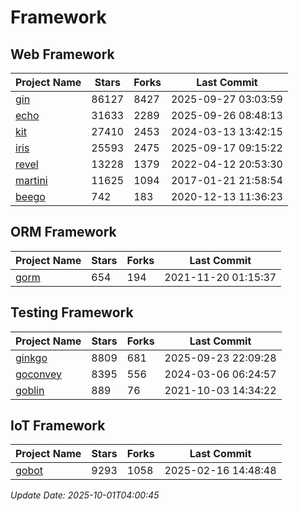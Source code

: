 # Framework

## Web Framework
| Project Name | Stars | Forks | Last Commit |
| ------------ | ----- | ----- | ----------- |
| [gin](https://github.com/gin-gonic/gin) | 86127 | 8427 | 2025-09-27 03:03:59 |
| [echo](https://github.com/labstack/echo) | 31633 | 2289 | 2025-09-26 08:48:13 |
| [kit](https://github.com/go-kit/kit) | 27410 | 2453 | 2024-03-13 13:42:15 |
| [iris](https://github.com/kataras/iris) | 25593 | 2475 | 2025-09-17 09:15:22 |
| [revel](https://github.com/revel/revel) | 13228 | 1379 | 2022-04-12 20:53:30 |
| [martini](https://github.com/go-martini/martini) | 11625 | 1094 | 2017-01-21 21:58:54 |
| [beego](https://github.com/astaxie/beego) | 742 | 183 | 2020-12-13 11:36:23 |

## ORM Framework
| Project Name | Stars | Forks | Last Commit |
| ------------ | ----- | ----- | ----------- |
| [gorm](https://github.com/jinzhu/gorm) | 654 | 194 | 2021-11-20 01:15:37 |

## Testing Framework
| Project Name | Stars | Forks | Last Commit |
| ------------ | ----- | ----- | ----------- |
| [ginkgo](https://github.com/onsi/ginkgo) | 8809 | 681 | 2025-09-23 22:09:28 |
| [goconvey](https://github.com/smartystreets/goconvey) | 8395 | 556 | 2024-03-06 06:24:57 |
| [goblin](https://github.com/franela/goblin) | 889 | 76 | 2021-10-03 14:34:22 |

## IoT Framework
| Project Name | Stars | Forks | Last Commit |
| ------------ | ----- | ----- | ----------- |
| [gobot](https://github.com/hybridgroup/gobot) | 9293 | 1058 | 2025-02-16 14:48:48 |

*Update Date: 2025-10-01T04:00:45*